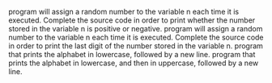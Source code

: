 program will assign a random number to the variable n each time it is executed. Complete the source code in order to print whether the number stored in the variable n is positive or negative.
program will assign a random number to the variable n each time it is executed. Complete the source code in order to print the last digit of the number stored in the variable n.
program that prints the alphabet in lowercase, followed by a new line.
program that prints the alphabet in lowercase, and then in uppercase, followed by a new line.

